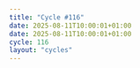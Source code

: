 ```yaml
---
title: "Cycle #116"
date: 2025-08-11T10:00:01+01:00
date: 2025-08-11T10:00:01+01:00
cycle: 116
layout: "cycles"
---
```

